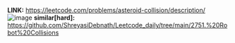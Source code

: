 **LINK:** https://leetcode.com/problems/asteroid-collision/description/
![image](https://github.com/user-attachments/assets/6ee34f7c-9a19-4f63-9c59-170a046c7676)
**similar[hard]:**  https://github.com/ShreyasiDebnath/Leetcode_daily/tree/main/2751.%20Robot%20Collisions
